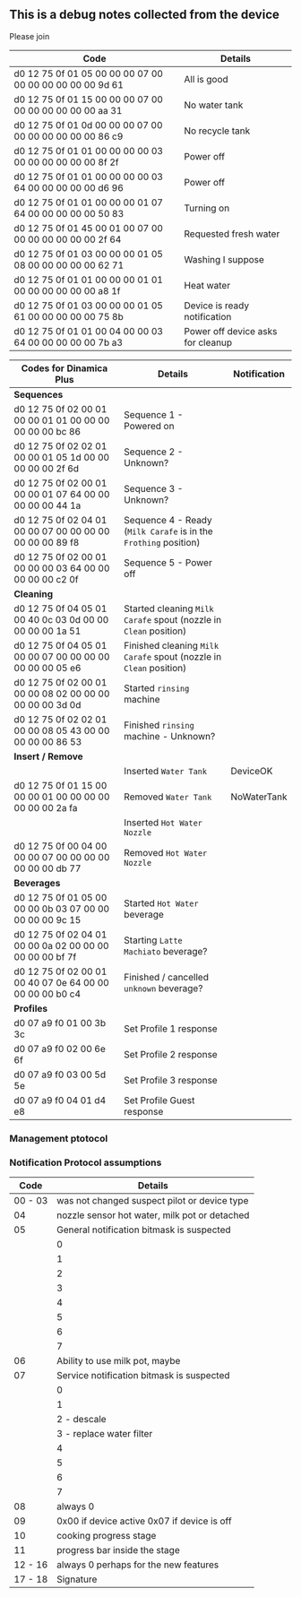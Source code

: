 ## This is a debug notes collected from the device

Please join

|Code                                                    | Details                            |
|--------------------------------------------------------|------------------------------------|
|d0 12 75 0f 01 05 00 00 00 07 00 00 00 00 00 00 00 9d 61|All is good                         |
|d0 12 75 0f 01 15 00 00 00 07 00 00 00 00 00 00 00 aa 31|No water tank                       |
|d0 12 75 0f 01 0d 00 00 00 07 00 00 00 00 00 00 00 86 c9|No recycle tank                     |
|d0 12 75 0f 01 01 00 00 00 00 03 00 00 00 00 00 00 8f 2f|Power off                           |
|d0 12 75 0f 01 01 00 00 00 00 03 64 00 00 00 00 00 d6 96|Power off                           |
|d0 12 75 0f 01 01 00 00 00 01 07 64 00 00 00 00 00 50 83|Turning on                          |
|d0 12 75 0f 01 45 00 01 00 07 00 00 00 00 00 00 00 2f 64|Requested fresh water               |
|d0 12 75 0f 01 03 00 00 00 01 05 08 00 00 00 00 00 62 71|Washing I suppose                   |
|d0 12 75 0f 01 01 00 00 00 01 01 00 00 00 00 00 00 a8 1f|Heat water                          |
|d0 12 75 0f 01 03 00 00 00 01 05 61 00 00 00 00 00 75 8b|Device is ready notification        |
|d0 12 75 0f 01 01 00 04 00 00 03 64 00 00 00 00 00 7b a3|Power off device asks for cleanup   |

|Codes for Dinamica Plus                                 | Details                            |Notification|
|--------------------------------------------------------|------------------------------------|------------|
|**Sequences**|||
|d0 12 75 0f 02 00 01 00 00 01 01 00 00 00 00 00 00 bc 86|Sequence 1 - Powered on             ||
|d0 12 75 0f 02 02 01 00 00 01 05 1d 00 00 00 00 00 2f 6d|Sequence 2 - Unknown?               ||
|d0 12 75 0f 02 00 01 00 00 01 07 64 00 00 00 00 00 44 1a|Sequence 3 - Unknown?               ||
|d0 12 75 0f 02 04 01 00 00 07 00 00 00 00 00 00 00 89 f8|Sequence 4 - Ready (`Milk Carafe` is in the `Frothing` position)||
|d0 12 75 0f 02 00 01 00 00 00 03 64 00 00 00 00 00 c2 0f|Sequence 5 - Power off              ||
|**Cleaning**|||
|d0 12 75 0f 04 05 01 00 40 0c 03 0d 00 00 00 00 00 1a 51|Started cleaning `Milk Carafe` spout (nozzle in `Clean` position)||
|d0 12 75 0f 04 05 01 00 00 07 00 00 00 00 00 00 00 05 e6|Finished cleaning `Milk Carafe` spout (nozzle in `Clean` position)||
|d0 12 75 0f 02 00 01 00 00 08 02 00 00 00 00 00 00 3d 0d|Started `rinsing` machine||
|d0 12 75 0f 02 02 01 00 00 08 05 43 00 00 00 00 00 86 53|Finished `rinsing` machine - Unknown?||
|**Insert / Remove**|||
|                                                        |Inserted `Water Tank`               |DeviceOK|
|d0 12 75 0f 01 15 00 00 00 01 00 00 00 00 00 00 00 2a fa|Removed `Water Tank`                |NoWaterTank|
|                                                        |Inserted `Hot Water Nozzle`         ||
|d0 12 75 0f 00 04 00 00 00 07 00 00 00 00 00 00 00 db 77|Removed `Hot Water Nozzle`          ||
|**Beverages**|||
|d0 12 75 0f 01 05 00 00 00 0b 03 07 00 00 00 00 00 9c 15|Started `Hot Water` beverage        ||
|d0 12 75 0f 02 04 01 00 00 0a 02 00 00 00 00 00 00 bf 7f|Starting `Latte Machiato` beverage?||
|d0 12 75 0f 02 00 01 00 40 07 0e 64 00 00 00 00 00 b0 c4|Finished / cancelled `unknown` beverage?||
|**Profiles**|||
|d0 07 a9 f0 01 00 3b 3c|Set Profile 1 response||
|d0 07 a9 f0 02 00 6e 6f|Set Profile 2 response||
|d0 07 a9 f0 03 00 5d 5e|Set Profile 3 response||
|d0 07 a9 f0 04 01 d4 e8|Set Profile Guest response||

### Management ptotocol


### Notification Protocol assumptions
|Code    | Details                                             |
|--------|-----------------------------------------------------|
|00 - 03 | was not changed suspect pilot or device type
|04      | nozzle sensor hot water, milk pot or detached
|05      | General notification bitmask is suspected
|        | 0
|        | 1
|        | 2
|        | 3
|        | 4
|        | 5
|        | 6
|        | 7
|06      | Ability to use milk pot, maybe
|07      | Service notification bitmask is suspected
|        | 0
|        | 1
|        | 2 - descale
|        | 3 - replace water filter
|        | 4
|        | 5
|        | 6
|        | 7
|08      | always 0
|09      | 0x00 if device active 0x07 if device is off
|10      | cooking progress stage
|11      | progress bar inside the stage
|12 - 16 | always 0 perhaps for the new features
|17 - 18 | Signature